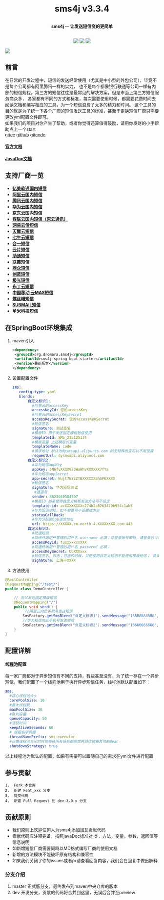 <h1 align="center" style="margin: 30px 0 30px; font-weight: bold;">sms4j v3.3.4</h1>
<h4 align="center" style="margin: 30px 0 30px; font-weight: bold;">sms4j -- 让发送短信变的更简单</h4>
<p align="center">
<a href="https://gitee.com/dromara/sms4j/stargazers"><img src="https://gitee.com/dromara/sms4j/badge/star.svg?theme=gvp"></a>
<a href="https://gitee.com/dromara/sms4j/blob/master/LICENSE"><img src="https://img.shields.io/badge/license-Apache--2.0-green"></a>
<a href="https://gitee.com/dromara/sms4j"><img src="https://img.shields.io/badge/version-v3.3.4-blue"></a>
</p>
<img src="/public/logo.png">

## 前言

在日常的开发过程中，短信的发送经常使用（尤其是中小型的外包公司），毕竟不是每个公司都有阿里腾讯一样的实力，
也不是每个都像银行联通等公司一样有内部的短信规程。第三方的短信往往是最常见的解决方案，但是市面上第三方短信服务商众多，
各家都有不同的方式和标准，每次需要使用时候，都需要花费时间去阅读文档和编写相应的工具，为一个短信浪费了太多的精力和时间。
这个工具的目的就是为了统一下各个厂商的短信发送工具的标准，甚至于更换短信厂商只需要更改yml配置文件即可。  
如果我们的项目对你产生了帮助，或者你觉得还算值得鼓励，请用你发财的小手帮助点上一个start  
[gitee](https://gitee.com/dromara/sms4j)
[github](https://github.com/dromara/sms4j)
[gitcode](https://gitcode.com/dromara/SMS4J)

#### [官方文档](https://sms4j.com)
#### [JavaDoc文档](https://apidoc.gitee.com/dromara/sms4j/)

## 支持厂商一览
- **[亿美软通国内短信](https://www.emay.cn/article949.html)**
- **[阿里云国内短信](https://www.aliyun.com/product/sms)**
- **[腾讯云国内短信](https://cloud.tencent.com/product/sms)**
- **[华为云国内短信](https://www.huaweicloud.com/product/msgsms.html)**
- **[京东云国内短信](https://www.jdcloud.com/cn/products/text-message)**
- **[容联云国内短信（原云通讯）](https://www.yuntongxun.com/sms/note-inform)**
- **[网易云信短信](https://netease.im/sms)**
- **[天翼云短信](https://www.ctyun.cn/products/10020341)**
- **[七牛云短信](https://www.qiniu.com/products/sms)**
- **[合一短信](https://unisms.apistd.com/)**
- **[云片短信](https://www.yunpian.com/product/domestic-sms)**
- **[助通短信](https://www.ztinfo.cn/products/sms)**
- **[联麓短信](https://console.shlianlu.com/#/document/smsDoc)**
- **[鼎众短信](http://demoapi.321sms.com:8201/index.html)**
- **[创蓝短信](https://doc.chuanglan.com/document/HAQYSZKH9HT5Z50L)**
- **[极光短信](https://docs.jiguang.cn/jsms)**
- **[布丁云短信](https://console-docs.apipost.cn/preview/986c24caf79228ed/d3d8a6d5faf6ef51)**
- **[中国移动 云MAS短信](https://mas.10086.cn/)**
- **[螺丝帽短信](https://luosimao.com)**
- **[SUBMAIL短信](https://www.mysubmail.com/)**
- **[单米科技短信](https://www.danmi.com/)**

## 在SpringBoot环境集成

1. maven引入
   
   ```xml
   <dependency>
    <groupId>org.dromara.sms4j</groupId>
    <artifactId>sms4j-spring-boot-starter</artifactId>
    <version>最新版本</version>
   </dependency>
   ```
2. 设置配置文件
   
   ```yaml
   sms:
      config-type: yaml
      blends:
          自定义标识1:
            #阿里云的accessKey
            accessKeyId: 您的accessKey
            #阿里云的accessKeySecret
            accessKeySecret: 您的accessKeySecret
            #短信签名
            signature: 测试签名
            #模板ID 用于发送固定模板短信使用
            templateId: SMS_215125134
            #模板变量 上述模板的变量
            templateName: code
            #请求地址 默认为dysmsapi.aliyuncs.com 如无特殊改变可以不用设置
            requestUrl: dysmsapi.aliyuncs.com
          自定义标识2:
            #华为短信appKey
            appKey: 5N6fvXXXX920HaWhVXXXXXX7fYa
            #华为短信appSecret
            app-secret: Wujt7EYzZTBXXXXXXEhSP6XXXX
            #短信签名
            signature: 华为短信测试
             #通道号
            sender: 8823040504797
            #模板ID 如果使用自定义模板发送方法可不设定
            template-id: acXXXXXXXXc274b2a8263479b954c1ab5
            #华为回调地址，如不需要可不设置或为空
            statusCallBack:
            #华为分配的app请求地址
            url: https://XXXXX.cn-north-4.XXXXXXXX.com:443
          自定义标识3:
            #助通短信
            #助通终端用户管理的用户名 username 必填；非登录账号密码，请登录后台管理地址进行查看：https://mix2.zthysms.com/login
            accessKeyId: tusxxxxxxXXX
            #助通终端用户管理的用户名 passwrod 必填；
            accessKeySecret: UbXXXxxx
            #短信签名，可选；可选的时候，只能使用自定义短信不能使用模板短信； 具体在这里查看审核过的短信签名：https://mix2.zthysms.com/index.html#/SignatureManagement
            signature: 上海千XXXX
   ```

3. 方法使用
   
```java
@RestController
@RequestMapping("/test/")
public class DemoController {

    // 测试发送固定模板短信
    @RequestMapping("/")
    public void send() {
         //阿里云向此手机号发送短信
        SmsFactory.getSmsBlend("自定义标识1").sendMessage("18888888888","123456");
        //华为短信向此手机号发送短信
        SmsFactory.getSmsBlend("自定义标识2").sendMessage("16666666666","000000");
    }
}
```


## 配置详解

#### 线程池配置

每一家厂商都对于异步短信有不同的支持，有些甚至没有，为了统一存在一个异步短信，我们配置了一个线程池用于执行异步短信任务，线程池默认配置如下：  

```yaml
sms:
  #核心线程池大小
  corePoolSize: 10
  #最大线程数
  maxPoolSize: 30
  #队列容量
  queueCapacity: 50
  #活跃时间
  keepAliveSeconds: 60
  # 线程名字前缀
  threadNamePrefix: sms-executor-
  #设置线程池关闭的时候等待所有任务都完成再继续销毁其他的Bean
  shutdownStrategy: true
```

以上线程池为默认的配置，如果有需要可以跟随自己的需求在yml文件进行配置


## 参与贡献
```
1.  Fork 本仓库
2.  新建 Feat_xxx 分支
3.  提交代码
4.  新建 Pull Request 到 dev-3.0.x 分支
```
## 贡献原则
- 我们原则上欢迎任何人为sms4j添加加瓦贡献代码
- 贡献代码应注释完备，按照javaDoc标准对 类，方法，变量，参数，返回值等信息说明
- 如新增短信厂商需要同時以MD格式编写厂商的使用文档
- 新增的方法模块不能破坏原有结构和兼容性
- 如果我们关闭了你的issues或者pr请查看回复内容，我们会在回复中做出解释

### 分支介绍
1. master 正式版分支，最终发布到maven中央仓库的版本
2. dev 开发分支，贡献的代码将合并到这里，无误后合并至preview
